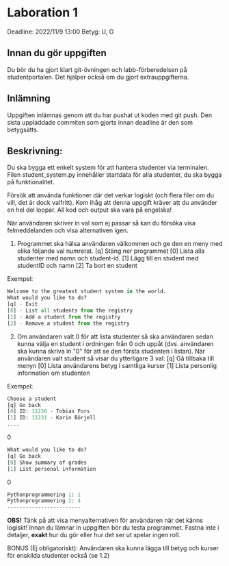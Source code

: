 # Laboration 1 
Deadline: 2022/11/9 13:00
Betyg: U, G

## Innan du gör uppgiften
Du bör du ha gjort klart git-övningen och labb-förberedelsen på studentportalen. Det hjälper också om du gjort extrauppgifterna.

## Inlämning
Uppgiften inlämnas genom att du har pushat ut koden med git push. Den sista uppladdade commiten som gjorts innan deadline är den som betygsätts.

## Beskrivning:
Du ska bygga ett enkelt system för att hantera studenter via terminalen.
Filen student_system.py innehåller startdata för alla studenter, du ska bygga på funktionalitet. 

Försök att använda funktioner där det verkar logiskt (och flera filer om du vill, det är dock valfritt). Kom ihåg att denna uppgift kräver att du använder en hel del loopar. All kod och output ska vara på engelska! 

När användaren skriver in val som ej passar så kan du försöka visa felmeddelanden och visa alternativen igen. 

1. Programmet ska hälsa användaren välkommen och ge den en meny med olika följande val numrerat. 
   [q] Stäng ner programmet
   [0] Lista alla studenter med namn och student-id.
   [1] Lägg till en student med studentID och namn
   [2] Ta bort en student

Exempel:
```python
Welcome to the greatest student system in the world. 
What would you like to do?
[q] - Exit
[0] - List all students from the registry
[1] - Add a student from the registry
[2] - Remove a student from the registry
```

2. Om användaren valt 0 för att lista studenter så ska användaren sedan kunna välja en student i ordningen från 0 och uppåt (dvs. användaren ska kunna skriva in "0" för att se den första studenten i listan). När användaren valt student så visar du ytterligare 3 val:
   [q] Gå tillbaka till menyn
   [0] Lista användarens betyg i samtliga kurser
   [1] Lista personlig information om studenten

Exempel:
```python
Choose a student
[q] Go back
[0] ID: 11230 - Tobias Fors
[1] ID: 11231 - Karin Börjell
....
```
0
```python
What would you like to do?
[q] Go back
[0] Show summary of grades
[1] List personal information
```
0
```python
Pythonprogrammering 1: 1
Pythonprogrammering 2: 4
------------------------
```

**OBS!** Tänk på att visa menyalternativen för användaren när det känns logiskt!
Innan du lämnar in uppgiften bör du testa programmet.
Fastna inte i detaljer, **exakt** hur du gör eller hur det ser ut spelar ingen roll.

BONUS (Ej obligatoriskt): Användaren ska kunna lägga till betyg och kurser för enskilda studenter också (se 1.2)

